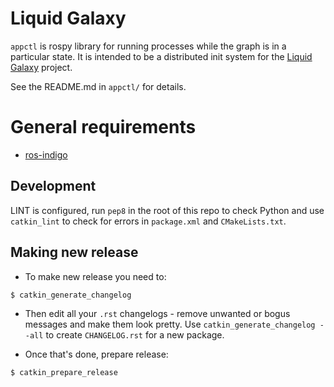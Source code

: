 # Liquid Galaxy

`appctl` is rospy library for running processes while the graph is in a particular state. It is intended to be a distributed init system for the [Liquid Galaxy](https://github.com/EndPointCorp/lg_ros_nodes) project.

See the README.md in `appctl/` for details.

# General requirements

- [ros-indigo](http://wiki.ros.org/indigo)

## Development

LINT is configured, run `pep8` in the root of this repo to check Python
and use `catkin_lint` to check for errors in `package.xml` and
`CMakeLists.txt`.

## Making new release

- To make new release you need to:

```shell
$ catkin_generate_changelog
```

- Then edit all your `.rst` changelogs - remove unwanted or bogus messages
and make them look pretty. Use `catkin_generate_changelog --all` to
create `CHANGELOG.rst` for a new package.

- Once that's done, prepare release:

```shell
$ catkin_prepare_release
```
